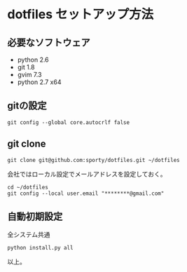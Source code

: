 dotfiles セットアップ方法
================================================

必要なソフトウェア
------------------

* python 2.6 
* git 1.8
* gvim 7.3
 * python 2.7 x64

gitの設定
---------

```
git config --global core.autocrlf false
```

git clone
---------

```
git clone git@github.com:sporty/dotfiles.git ~/dotfiles
```

会社ではローカル設定でメールアドレスを設定しておく。

```
cd ~/dotfiles
git config --local user.email "********@gmail.com"
```

自動初期設定
---------

全システム共通

```
python install.py all
```

以上。
